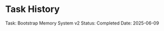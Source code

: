 # Task History

<!-- MEMORY CHUNK START -->
Task: Bootstrap Memory System v2
Status: Completed
Date: 2025-06-09
<!-- MEMORY CHUNK END -->